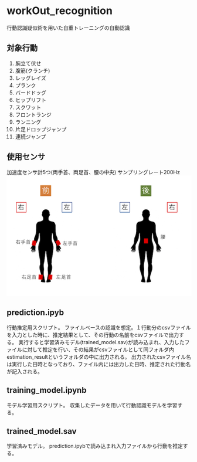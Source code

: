 # workOut_recognition
行動認識疑似術を用いた自重トレーニングの自動認識

## 対象行動
01. 腕立て伏せ
02. 腹筋(クランチ)
03. レッグレイズ
04. プランク
05. バードドッグ
06. ヒップリフト
07. スクワット
08. フロントランジ
09. ランニング
10. 片足ドロップジャンプ
11. 連続ジャンプ

## 使用センサ
加速度センサ計5つ(両手首、両足首、腰の中央)
サンプリングレート200Hz
![センサ](https://github.com/ShingoTakeda/workOut_recognition/blob/image/img/sensor.png "sensor")

## prediction.ipyb
行動推定用スクリプト。
ファイルベースの認識を想定。１行動分のcsvファイルを入力とした時に、推定結果として、その行動の名前をcsvファイルで出力する。
実行すると学習済みモデル(trained_model.sav)が読み込まれ、入力したファイルに対して推定を行い、その結果がcsvファイルとして同フォルダ内estimation_resultというフォルダの中に出力される。
出力されたcsvファイル名は実行した日時となっており、ファイル内には出力した日時、推定された行動名が記入される。

## training_model.ipynb
モデル学習用スクリプト。
収集したデータを用いて行動認識モデルを学習する。

## trained_model.sav
学習済みモデル。
prediction.ipybで読み込まれ入力ファイルから行動を推定する。
